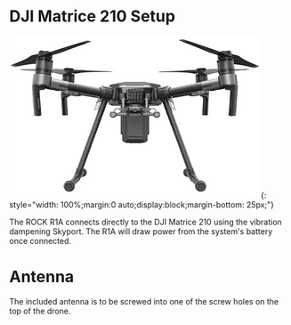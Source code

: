 # DJI Matrice 210 Setup

![DJI M210](../img/DJI-M210-V2-1.jpg){: style="width: 100%;margin:0 auto;display:block;margin-bottom: 25px;"}

The ROCK R1A connects directly to the DJI Matrice 210 using the vibration dampening Skyport. The R1A will draw power from the system's battery once connected.

# Antenna

The included antenna is to be screwed into one of the screw holes on the top of the drone.